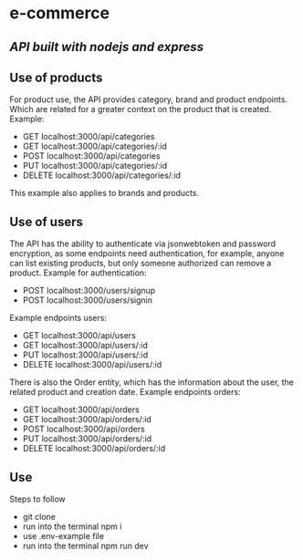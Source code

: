 # e-commerce 
## _API built with nodejs and express_
## Use of products
For product use, the API provides category, brand and product endpoints. Which are related for a greater context on the product that is created.
Example:
- GET localhost:3000/api/categories
- GET localhost:3000/api/categories/:id
- POST localhost:3000/api/categories
- PUT localhost:3000/api/categories/:id
- DELETE localhost:3000/api/categories/:id

This example also applies to brands and products.

## Use of users
The API has the ability to authenticate via jsonwebtoken and password encryption, as some endpoints need authentication, for example, anyone can list existing products, but only someone authorized can remove a product.
Example for authentication:
- POST localhost:3000/users/signup
- POST localhost:3000/users/signin

Example endpoints users:
- GET localhost:3000/api/users
- GET localhost:3000/api/users/:id
- PUT localhost:3000/api/users/:id
- DELETE localhost:3000/api/users/:id

There is also the Order entity, which has the information about the user, the related product and creation date.
Example endpoints orders:
- GET localhost:3000/api/orders
- GET localhost:3000/api/orders/:id
- POST localhost:3000/api/orders
- PUT localhost:3000/api/orders/:id
- DELETE localhost:3000/api/orders/:id

## Use
Steps to follow

- git clone <repository>
- run into the terminal npm i
- use .env-example file
- run into the terminal npm run dev
